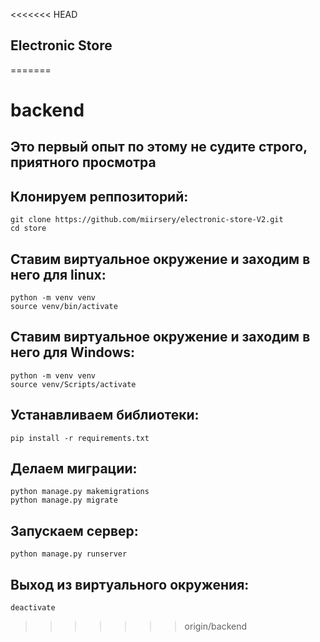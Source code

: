 <<<<<<< HEAD
## Electronic Store
=======
# backend

## Это первый опыт по этому не судите строго, приятного просмотра

## Клонируем реппозиторий:
```
git clone https://github.com/miirsery/electronic-store-V2.git
cd store
```

## Ставим виртуальное окружение и заходим в него для linux:
```
python -m venv venv
source venv/bin/activate
```
## Ставим виртуальное окружение и заходим в него для Windows:
```
python -m venv venv
source venv/Scripts/activate
```

## Устанавливаем библиотеки:
```
pip install -r requirements.txt
```

## Делаем миграции:
```
python manage.py makemigrations
python manage.py migrate
```

## Запускаем сервер:
```
python manage.py runserver
```

## Выход из виртуального окружения:
```
deactivate
```
>>>>>>> origin/backend
